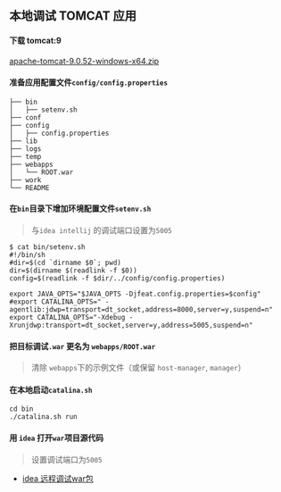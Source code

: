 ## 本地调试 TOMCAT 应用

#### 下载 tomcat:9
[apache-tomcat-9.0.52-windows-x64.zip](https://dlcdn.apache.org/tomcat/tomcat-9/v9.0.52/bin/apache-tomcat-9.0.52-windows-x64.zip)

#### 准备应用配置文件`config/config.properties`
```
├── bin
│   ├── setenv.sh
├── conf
├── config
│   ├── config.properties
├── lib
├── logs
├── temp
├── webapps
│   └── ROOT.war
├── work
└── README
```

#### 在`bin`目录下增加环境配置文件`setenv.sh`
> 与`idea intellij` 的调试端口设置为`5005`
```
$ cat bin/setenv.sh
#!/bin/sh
#dir=$(cd `dirname $0`; pwd)
dir=$(dirname $(readlink -f $0))
config=$(readlink -f $dir/../config/config.properties)

export JAVA_OPTS="$JAVA_OPTS -Djfeat.config.properties=$config"
#export CATALINA_OPTS=" -agentlib:jdwp=transport=dt_socket,address=8000,server=y,suspend=n"
export CATALINA_OPTS="-Xdebug -Xrunjdwp:transport=dt_socket,server=y,address=5005,suspend=n"
```

#### 把目标调试`.war` 更名为 `webapps/ROOT.war`
> 清除 `webapps`下的示例文件（或保留 `host-manager`, `manager`）


#### 在本地启动`catalina.sh`
```
cd bin
./catalina.sh run
```

#### 用 `idea` 打开`war`项目源代码
> 设置调试端口为`5005`
- [idea 远程调试war包](https://www.jianshu.com/p/8b8bae237315)
